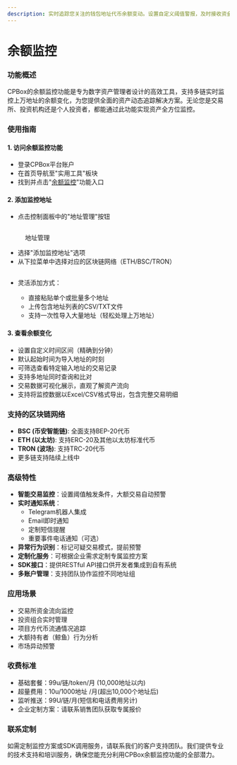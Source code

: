 ```yaml
---
description: 实时追踪您关注的钱包地址代币余额变动。设置自定义阈值警报，及时接收资金流入流出通知
---
```


# 余额监控

### 功能概述

CPBox的余额监控功能是专为数字资产管理者设计的高效工具，支持多链实时监控上万地址的余额变化，为您提供全面的资产动态追踪解决方案。无论您是交易所、投资机构还是个人投资者，都能通过此功能实现资产全方位监控。

### 使用指南

#### 1. 访问余额监控功能

* 登录CPBox平台账户
* 在首页导航至"实用工具"板块
* 找到并点击"[余额监控](https://www.cpbox.io/cn/balance/monitor)"功能入口

#### 2. 添加监控地址

* 点击控制面板中的"地址管理"按钮

<figure><img src="https://www.cpbox.io/cpfiles/2025-03-03/d86huywhtz3k43z7xg.png" alt=""><figcaption><p>地址管理</p></figcaption></figure>

* 选择"添加监控地址"选项
* 从下拉菜单中选择对应的区块链网络（ETH/BSC/TRON）

<figure><img src="https://www.cpbox.io/cpfiles/2025-03-03/d86hxoef8uwfeaeeep.png" alt=""><figcaption></figcaption></figure>

*   灵活添加方式：

    * 直接粘贴单个或批量多个地址
    * 上传包含地址列表的CSV/TXT文件
    * 支持一次性导入大量地址（轻松处理上万地址）



#### 3. 查看余额变化

* 设置自定义时间区间（精确到分钟）
* 默认起始时间为导入地址的时刻
* 可筛选查看特定输入地址的交易记录
* 支持多地址同时查询和比对
* 交易数据可视化展示，直观了解资产流向
* 支持将监控数据以Excel/CSV格式导出，包含完整交易明细

### 支持的区块链网络

* **BSC (币安智能链)**: 全面支持BEP-20代币
* **ETH (以太坊)**: 支持ERC-20及其他以太坊标准代币
* **TRON (波场)**: 支持TRC-20代币
* 更多链支持陆续上线中

### 高级特性

* **智能交易监控**：设置阈值触发条件，大额交易自动预警
* **实时通知系统**：
  * Telegram机器人集成
  * Email即时通知
  * 定制短信提醒
  * 重要事件电话通知（可选）
* **异常行为识别**：标记可疑交易模式，提前预警
* **定制化服务**：可根据企业需求定制专属监控方案
* **SDK接口**：提供RESTful API接口供开发者集成到自有系统
* **多账户管理**：支持团队协作监控不同地址组

### 应用场景

* 交易所资金流向监控
* 投资组合实时管理
* 项目方代币流通情况追踪
* 大额持有者（鲸鱼）行为分析
* 市场异动预警

### 收费标准

* 基础套餐：99u/链/token/月 (10,000地址以内)
* 超量费用：10u/1000地址 /月(超出10,000个地址后)
* 监听推送：99U/链/月(短信和电话费用另计)
* 企业定制方案：请联系销售团队获取专属报价

### 联系定制

如需定制监控方案或SDK调用服务，请联系我们的客户支持团队。我们提供专业的技术支持和培训服务，确保您能充分利用CPBox余额监控功能的全部潜力。
